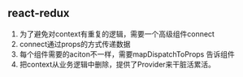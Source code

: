## react-redux
1. 为了避免对context有重复的逻辑，需要一个高级组件connect
2. connect通过props的方式传递数据
3. 每个组件需要的aciton不一样，需要mapDispatchToProps 告诉组件
4. 把context从业务逻辑中删除，提供了Provider来干脏活累活。